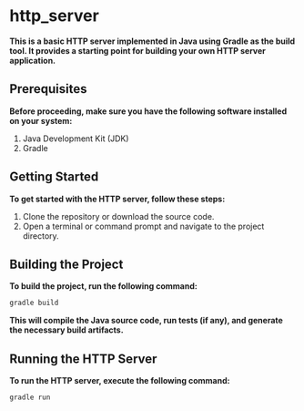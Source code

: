 # http_server

**This is a basic HTTP server implemented in Java using Gradle as the build tool. It provides a starting point for building your own HTTP server application.**

## Prerequisites
**Before proceeding, make sure you have the following software installed on your system:**
1. Java Development Kit (JDK)
2. Gradle

## Getting Started
**To get started with the HTTP server, follow these steps:**
1. Clone the repository or download the source code.
2. Open a terminal or command prompt and navigate to the project directory.

## Building the Project
**To build the project, run the following command:**
```bash 
gradle build
```
**This will compile the Java source code, run tests (if any), and generate the necessary build artifacts.**

## Running the HTTP Server
**To run the HTTP server, execute the following command:**
```bash
gradle run
```
